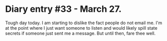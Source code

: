 # Diary entry #33 - March 27.

Tough day today. I am starting to dislike the fact people do not email me. I'm at the point where I just want someone to listen and would likely spill state secrets if someone just sent me a message.
But until then, fare thee well.
